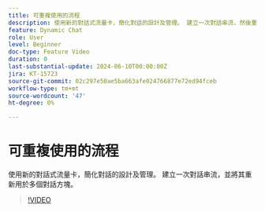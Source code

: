 ```yaml
---
title: 可重複使用的流程
description: 使用新的對話式流量卡，簡化對話的設計及管理。 建立一次對話串流，然後重新調整用途至多個對話方塊
feature: Dynamic Chat
role: User
level: Beginner
doc-type: Feature Video
duration: 0
last-substantial-update: 2024-06-10T00:00:00Z
jira: KT-15723
source-git-commit: 02c297e50ae5ba663afe024766877e72ed94fceb
workflow-type: tm+mt
source-wordcount: '47'
ht-degree: 0%

---
```



# 可重複使用的流程

使用新的對話式流量卡，簡化對話的設計及管理。 建立一次對話串流，並將其重新用於多個對話方塊。

>[!VIDEO](https://video.tv.adobe.com/v/3429715/?learn=on)
